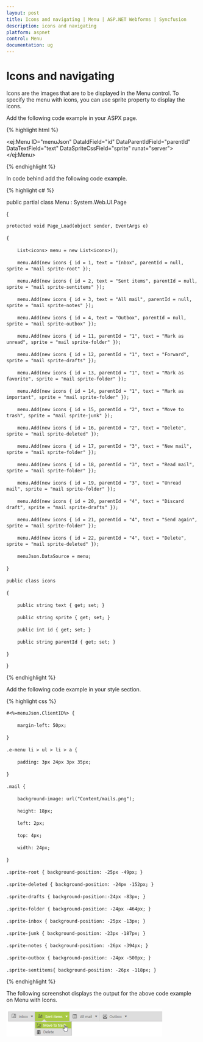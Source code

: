```yaml
---
layout: post
title: Icons and navigating | Menu | ASP.NET Webforms | Syncfusion
description: icons and navigating
platform: aspnet
control: Menu
documentation: ug
---
```


# Icons and navigating

Icons are the images that are to be displayed in the Menu control. To specify the menu with icons, you can use sprite property to display the icons. 

Add the following code example in your ASPX page.

{% highlight html %}



<ej:Menu ID="menuJson" DataIdField="id" DataParentIdField="parentId" DataTextField="text" DataSpriteCssField="sprite" runat="server"></ej:Menu>





{% endhighlight %}



In code behind add the following code example.

{% highlight c# %}



public partial class Menu : System.Web.UI.Page

{

    protected void Page_Load(object sender, EventArgs e)

    {

        List<icons> menu = new List<icons>();

        menu.Add(new icons { id = 1, text = "Inbox", parentId = null, sprite = "mail sprite-root" });

        menu.Add(new icons { id = 2, text = "Sent items", parentId = null, sprite = "mail sprite-sentitems" });

        menu.Add(new icons { id = 3, text = "All mail", parentId = null, sprite = "mail sprite-notes" });

        menu.Add(new icons { id = 4, text = "Outbox", parentId = null, sprite = "mail sprite-outbox" });

        menu.Add(new icons { id = 11, parentId = "1", text = "Mark as unread", sprite = "mail sprite-folder" });

        menu.Add(new icons { id = 12, parentId = "1", text = "Forward", sprite = "mail sprite-drafts" });

        menu.Add(new icons { id = 13, parentId = "1", text = "Mark as favorite", sprite = "mail sprite-folder" });

        menu.Add(new icons { id = 14, parentId = "1", text = "Mark as important", sprite = "mail sprite-folder" });

        menu.Add(new icons { id = 15, parentId = "2", text = "Move to trash", sprite = "mail sprite-junk" });

        menu.Add(new icons { id = 16, parentId = "2", text = "Delete", sprite = "mail sprite-deleted" });

        menu.Add(new icons { id = 17, parentId = "3", text = "New mail", sprite = "mail sprite-folder" });

        menu.Add(new icons { id = 18, parentId = "3", text = "Read mail", sprite = "mail sprite-folder" });

        menu.Add(new icons { id = 19, parentId = "3", text = "Unread mail", sprite = "mail sprite-folder" });

        menu.Add(new icons { id = 20, parentId = "4", text = "Discard draft", sprite = "mail sprite-drafts" });

        menu.Add(new icons { id = 21, parentId = "4", text = "Send again", sprite = "mail sprite-folder" });

        menu.Add(new icons { id = 22, parentId = "4", text = "Delete", sprite = "mail sprite-deleted" });

        menuJson.DataSource = menu;

    }

    public class icons

    {

        public string text { get; set; }

        public string sprite { get; set; }

        public int id { get; set; }

        public string parentId { get; set; }

    }

}



{% endhighlight %}



Add the following code example in your style section.

{% highlight css %}



    #<%=menuJson.ClientID%> {

        margin-left: 50px;

    }

    .e-menu li > ul > li > a {

        padding: 3px 24px 3px 35px;

    }

    .mail {

        background-image: url("Content/mails.png");

        height: 18px;

        left: 2px;

        top: 4px;

        width: 24px;

    }

    .sprite-root { background-position: -25px -49px; }

    .sprite-deleted { background-position: -24px -152px; }

    .sprite-drafts { background-position:-24px -83px; }

    .sprite-folder { background-position: -24px -464px; }

    .sprite-inbox { background-position: -25px -13px; }

    .sprite-junk { background-position: -23px -187px; }

    .sprite-notes { background-position: -26px -394px; }

    .sprite-outbox { background-position: -24px -500px; }

    .sprite-sentitems{ background-position: -26px -118px; }





{% endhighlight %}



The following screenshot displays the output for the above code example on Menu with Icons.  

![](Icons-and-navigating_images/Icons-and-navigating_img1.png) 



